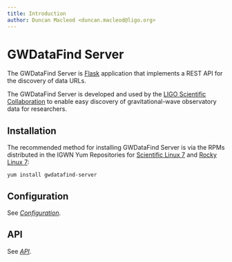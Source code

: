 ```yaml
---
title: Introduction
author: Duncan Macleod <duncan.macleod@ligo.org>
---
```


# GWDataFind Server

The GWDataFind Server is [Flask](https://flask.palletsprojects.com/)
application that implements a REST API for the discovery of data URLs.

The GWDataFind Server is developed and used by the
[LIGO Scientific Collaboration](https://www.ligo.org) to enable easy
discovery of gravitational-wave observatory data for researchers.

## Installation

The recommended method for installing GWDataFind Server is via
the RPMs distributed in the IGWN Yum Repositories for
[Scientific Linux 7](https://computing.docs.ligo.org/guide/software/sl7/)
and [Rocky Linux 7](https://computing.docs.ligo.org/guide/software/rl8/):

```shell
yum install gwdatafind-server
```

## Configuration

See [_Configuration_](configuration.md).

## API

See [_API_](api/index.md).
